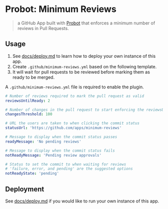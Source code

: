 # Probot: Minimum Reviews

> a GitHub App built with [Probot](https://github.com/probot/probot) that enforces a minimum number of reviews in Pull Requests.

## Usage

1. See [docs/deploy.md](docs/deploy.md) to learn how to deploy your own instance of this app.
2. Create `.github/minimum-reviews.yml` based on the following template.
3. It will wait for pull requests to be reviewed before marking them as ready to be merged.

A `.github/minimum-reviews.yml` file is required to enable the plugin.

```yml
# Number of reviews required to mark the pull request as valid
reviewsUntilReady: 2

# Number of changes in the pull request to start enforcing the reviewsUntilReady rule
changesThreshold: 100

# URL the users are taken to when clicking the commit status
statusUrl: 'https://github.com/apps/minimum-reviews'

# Message to display when the commit status passes
readyMessage: 'No pending reviews'

# Message to display when the commit status fails
notReadyMessage: 'Pending review approvals'

# Status to set the commit to when waiting for reviews
# 'failure, error, and pending' are the suggested options
notReadyState: 'pending'
```

## Deployment

See [docs/deploy.md](docs/deploy.md) if you would like to run your own instance of this app.
